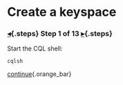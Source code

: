 <div class="top">

# Create a keyspace
### [◂](command:katapod.loadPage?intro){.steps} Step 1 of 13 [▸](command:katapod.loadPage?step2){.steps}
</div>

Start the CQL shell:
```
cqlsh
```



[continue](command:katapod.loadPage?step2){.orange_bar}